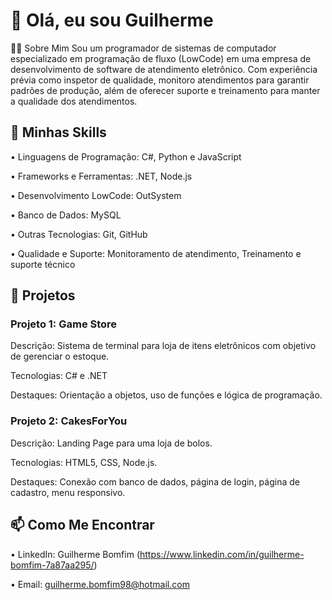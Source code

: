 # 👋 Olá, eu sou Guilherme


🧑‍💻 Sobre Mim
Sou um programador de sistemas de computador especializado em programação de fluxo (LowCode) em uma empresa de desenvolvimento de software de atendimento eletrônico. Com experiência prévia como inspetor de qualidade, monitoro atendimentos para garantir padrões de produção, além de oferecer suporte e treinamento para manter a qualidade dos atendimentos.


## 🚀 Minhas Skills

• Linguagens de Programação: C#, Python e JavaScript

• Frameworks e Ferramentas: .NET, Node.js

• Desenvolvimento LowCode: OutSystem

• Banco de Dados: MySQL

• Outras Tecnologias: Git, GitHub

• Qualidade e Suporte: Monitoramento de atendimento, Treinamento e suporte técnico


## 📝 Projetos
### Projeto 1: Game Store

Descrição: Sistema de terminal para loja de itens eletrônicos com objetivo de gerenciar o estoque.

Tecnologias: C# e .NET

Destaques: Orientação a objetos, uso de funções e lógica de programação.

### Projeto 2: CakesForYou

Descrição: Landing Page para uma loja de bolos.

Tecnologias: HTML5, CSS, Node.js.

Destaques: Conexão com banco de dados, página de login, página de cadastro, menu responsivo.

## 📫 Como Me Encontrar
• LinkedIn: Guilherme Bomfim (https://www.linkedin.com/in/guilherme-bomfim-7a87aa295/)

• Email: guilherme.bomfim98@hotmail.com

